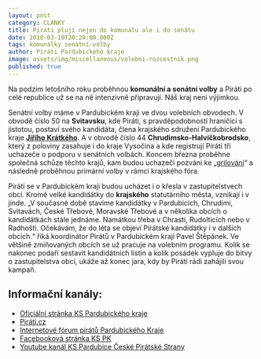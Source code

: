 ```yaml
---
layout: post
category: CLANKY
title: Piráti plují nejen do komunálu ale i do senátu
date: 2018-03-10T20:29:00.000Z
tags: komunálky senátní-volby
author: Piráti Pardubického kraje
image: assets/img/miscellaneous/volebni-rozcestnik.png
published: true
---
```



Na podzim letošního roku proběhnou **komunální a senátní volby** a Piráti po celé republice už se na ně intenzivně připravují. Náš kraj není výjimkou.


Senátní volby máme v Pardubickém kraji ve dvou volebních obvodech. V obvodě číslo 50 na **Svitavsku**, kde Piráti, s pravděpodobností hraničící s jistotou, postaví svého kandidáta, člena krajského sdružení Pardubického kraje **[Jiřího Krátkého][6]**. A v obvodě číslo 44 **Chrudimsko-Halvíčkobrodsko**, který z poloviny zasahuje i do kraje Vysočina a kde registrují Piráti tři uchazeče o podporu v senátních volbách. Koncem března proběhne společná schůze těchto krajů, kam budou uchazeči pozváni ke „[grilování][7]“ a následně proběhnou primární volby v rámci krajského fóra.


Piráti se v Pardubickém kraji budou ucházet i o křesla v zastupitelstvech obcí. Kromě velké kandidátky do **krajského** statutárního města, vznikají i v jinde. „V současné době stavíme kandidátky v Pardubicích, Chrudimi, Svitavách, České Třebové, Moravské Třebové a v několika obcích o kandidátkách stále jednáme. Namátkou třeba v Chrasti, Rudolticích nebo v Radhošti. Očekávám, že do léta se objeví Pirátské kandidátky i v dalších obcích.“ říká koordinátor Pirátů v Pardubickém kraji Pavel Štěpánek. Ve většině zmiňovaných obcích se už pracuje na volebním programu. Kolik se nakonec podaří sestavit kandidátních listin a kolik posádek vypluje do bitvy o zastupitelstva obcí, ukáže až konec jara, kdy by Piráti rádi zahájili svou kampaň.



Informační kanály:
------------------
* [Oficiální stránka KS Pardubického kraje][1]
* [Piráti.cz][2]
* [Internetové fórum pirátů Pardubického Kraje][3]
* [Facebooková stránka KS PK][4]
* [Youtube kanál KS Pardubice České Pirátské Strany][5]

[1]: https://pardubicky.pirati.cz/
[2]: https://www.pirati.cz
[3]: https://forum.pirati.cz/pardubicky-kraj-f85/
[4]: https://www.facebook.com/pages/Pir%C3%A1ti-Pardubick%C3%BD-kraj/161396423900274?ref=ts&fref=ts
[5]: https://www.youtube.com/channel/UC_DPWuE5dPRXl7blykCKmmg
[6]: https://wiki.pirati.cz/lide/Jiri_Kratky
[7]: https://forum.pirati.cz/viewtopic.php?f=85&t=39635&sid=ebdaeac6de8d143404a9cd8ac0526e24
